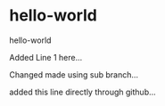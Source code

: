 # hello-world
hello-world

Added Line 1 here...

Changed made using sub branch...

added this line directly through github...
